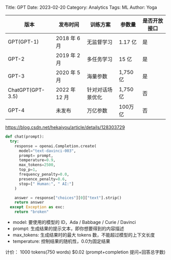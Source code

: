 Title: GPT
Date: 2023-02-20
Category: Analytics
Tags: ML
Author: Yoga


版本 | 发布时间 | 训练方案 | 参数量 | 是否开放接口
| - | - | - | - | - |
GPT(GPT-1) | 2018 年 6 月 | 无监督学习 | 1.17 亿 | 是
GPT-2 | 2019 年 2 月 | 多任务学习 | 15 亿 | 是
GPT-3 | 2020 年 5 月 | 海量参数 | 1,750 亿 | 是
ChatGPT(GPT-3.5) | 2022 年 12 月 | 针对对话场景优化 | 1,750 亿 | 否
GPT-4 | 未发布 | 万亿参数 | 100万亿 | 否

https://blog.csdn.net/hekaiyou/article/details/128303729


```python
def chat(prompt):
  try:
    response = openai.Completion.create(
      model="text-davinci-003",
      prompt= prompt,
      temperature=0.9,
      max_tokens=2500,
      top_p=1,
      frequency_penalty=0.0,
      presence_penalty=0.6,
      stop=[" Human:", " AI:"]
    )

    answer = response["choices"][0]["text"].strip()
    return answer
  except Exception as exc:
    return "broken"
```

* model: 要使用的模型的 ID，Ada / Babbage / Curie / Davinci
* prompt: 生成结果的提示文本，即你想要得到的内容描述
* max_tokens: 生成结果时的最大 tokens 数，不能超过模型的上下文长度
* temperature: 控制结果的随机性，0.0为固定结果

计价：
1000 tokens(750 words) $0.02 (prompt+completion 提问+回答总字数)

